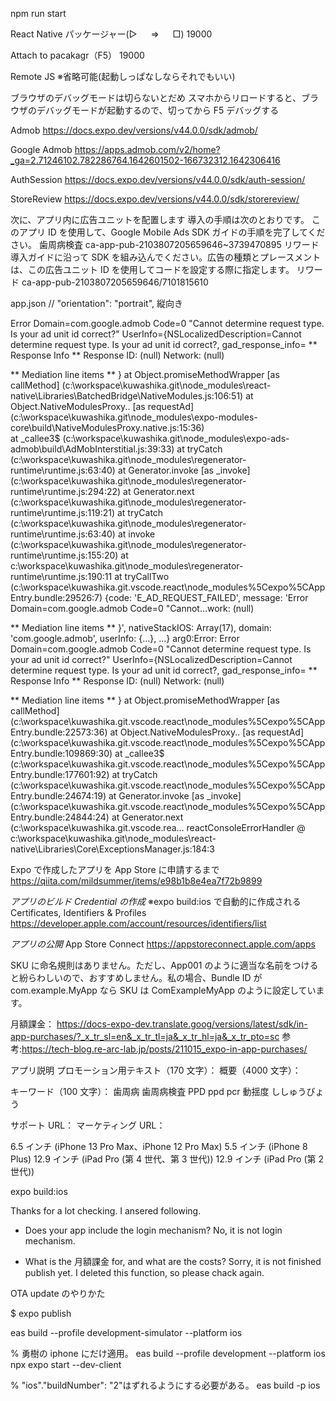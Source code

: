 npm run start

React Native パッケージャー(▷ 　 ⇒ 　 □)
19000

Attach to pacakagr（F5）
19000

Remote JS
※省略可能(起動しっぱなしならそれでもいい)

ブラウザのデバッグモードは切らないとだめ
スマホからリロードすると、ブラウザのデバッグモードが起動するので、切ってから F5 デバッグする

Admob
https://docs.expo.dev/versions/v44.0.0/sdk/admob/

Google Admob
https://apps.admob.com/v2/home?_ga=2.71246102.782286764.1642601502-166732312.1642306416

AuthSession
https://docs.expo.dev/versions/v44.0.0/sdk/auth-session/

StoreReview
https://docs.expo.dev/versions/v44.0.0/sdk/storereview/

次に、アプリ内に広告ユニットを配置します
導入の手順は次のとおりです。
このアプリ ID を使用して、Google Mobile Ads SDK ガイドの手順を完了してください。
歯周病検査 ca-app-pub-2103807205659646~3739470895
リワード導入ガイドに沿って SDK を組み込んでください。広告の種類とプレースメントは、この広告ユニット ID を使用してコードを設定する際に指定します。
リワード ca-app-pub-2103807205659646/7101815610

app.json
// "orientation": "portrait", 縦向き

Error Domain=com.google.admob Code=0 "Cannot determine request type. Is your ad unit id correct?" UserInfo={NSLocalizedDescription=Cannot determine request type. Is your ad unit id correct?, gad_response_info= ** Response Info **
Response ID: (null)
Network: (null)

** Mediation line items **
}
at Object.promiseMethodWrapper [as callMethod] (c:\workspace\kuwashika.git\node_modules\react-native\Libraries\BatchedBridge\NativeModules.js:106:51)
at Object.NativeModulesProxy.<computed>.<computed> [as requestAd] (c:\workspace\kuwashika.git\node_modules\expo-modules-core\build\NativeModulesProxy.native.js:15:36)  
at \_callee3$ (c:\workspace\kuwashika.git\node_modules\expo-ads-admob\build\AdMobInterstitial.js:39:33)
at tryCatch (c:\workspace\kuwashika.git\node_modules\regenerator-runtime\runtime.js:63:40)
at Generator.invoke [as _invoke] (c:\workspace\kuwashika.git\node_modules\regenerator-runtime\runtime.js:294:22)
at Generator.next (c:\workspace\kuwashika.git\node_modules\regenerator-runtime\runtime.js:119:21)
at tryCatch (c:\workspace\kuwashika.git\node_modules\regenerator-runtime\runtime.js:63:40)
at invoke (c:\workspace\kuwashika.git\node_modules\regenerator-runtime\runtime.js:155:20)
at c:\workspace\kuwashika.git\node_modules\regenerator-runtime\runtime.js:190:11
at tryCallTwo (c:\workspace\kuwashika.git\.vscode\.react\node_modules%5Cexpo%5CAppEntry.bundle:29526:7) {code: 'E_AD_REQUEST_FAILED', message: 'Error Domain=com.google.admob Code=0 "Cannot…work: (null)

** Mediation line items **
}', nativeStackIOS: Array(17), domain: 'com.google.admob', userInfo: {…}, …}
arg0:Error: Error Domain=com.google.admob Code=0 "Cannot determine request type. Is your ad unit id correct?" UserInfo={NSLocalizedDescription=Cannot determine request type. Is your ad unit id correct?, gad_response_info= ** Response Info **
Response ID: (null)
Network: (null)

** Mediation line items **
}
at Object.promiseMethodWrapper [as callMethod] (c:\workspace\kuwashika.git\.vscode\.react\node_modules%5Cexpo%5CAppEntry.bundle:22573:36)
at Object.NativeModulesProxy.<computed>.<computed> [as requestAd] (c:\workspace\kuwashika.git\.vscode\.react\node_modules%5Cexpo%5CAppEntry.bundle:109869:30)
at \_callee3$ (c:\workspace\kuwashika.git\.vscode\.react\node_modules%5Cexpo%5CAppEntry.bundle:177601:92)
at tryCatch (c:\workspace\kuwashika.git\.vscode\.react\node_modules%5Cexpo%5CAppEntry.bundle:24674:19)
at Generator.invoke [as _invoke] (c:\workspace\kuwashika.git\.vscode\.react\node_modules%5Cexpo%5CAppEntry.bundle:24844:24)
at Generator.next (c:\workspace\kuwashika.git\.vscode\.rea...
reactConsoleErrorHandler @ c:\workspace\kuwashika.git\node_modules\react-native\Libraries\Core\ExceptionsManager.js:184:3

Expo で作成したアプリを App Store に申請するまで
https://qiita.com/mildsummer/items/e98b1b8e4ea7f72b9899

_アプリのビルド Credential の作成_
※expo build:ios で自動的に作成される
Certificates, Identifiers & Profiles
https://developer.apple.com/account/resources/identifiers/list

_アプリの公開_
App Store Connect
https://appstoreconnect.apple.com/apps

SKU に命名規則はありません。ただし、App001 のように適当な名前をつけると紛らわしいので、おすすめしません。私の場合、Bundle ID が com.example.MyApp なら SKU は ComExampleMyApp のように設定しています。

月額課金：
https://docs-expo-dev.translate.goog/versions/latest/sdk/in-app-purchases/?_x_tr_sl=en&_x_tr_tl=ja&_x_tr_hl=ja&_x_tr_pto=sc
参考:https://tech-blog.re-arc-lab.jp/posts/211015_expo-in-app-purchases/

アプリ説明
プロモーション用テキスト（170 文字）：
概要（4000 文字）：

キーワード（100 文字）：
歯周病 歯周病検査 PPD ppd pcr 動揺度 ししゅうびょう

サポート URL：
マーケティング URL：

6.5 インチ (iPhone 13 Pro Max、iPhone 12 Pro Max)
5.5 インチ (iPhone 8 Plus)
12.9 インチ (iPad Pro (第 4 世代、第 3 世代))
12.9 インチ (iPad Pro (第 2 世代))

expo build:ios

Thanks for a lot checking.
I ansered following.

- Does your app include the login mechanism?
  No, it is not login mechanism.

- What is the 月額課金 for, and what are the costs?
  Sorry, it is not finished publish yet.
  I deleted this function, so please chack again.

OTA update のやりかた

$ expo publish

eas build --profile development-simulator --platform ios

% 勇樹の iphone にだけ適用。
eas build --profile development --platform ios
npx expo start --dev-client

% "ios"."buildNumber": "2"はずれるようにする必要がある。
eas build -p ios
